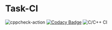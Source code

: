 # Task-CI
![cppcheck-action](https://github.com/stepin104825/Task-CI/workflows/cppcheck-action/badge.svg)
[![Codacy Badge](https://api.codacy.com/project/badge/Grade/fce754406b4043698b4334c3213c085c)](https://app.codacy.com/manual/stepin104825/Task-CI?utm_source=github.com&utm_medium=referral&utm_content=stepin104825/Task-CI&utm_campaign=Badge_Grade_Dashboard)
![C/C++ CI](https://github.com/stepin104825/Task-CI/workflows/C/C++%20CI/badge.svg?branch=master)

